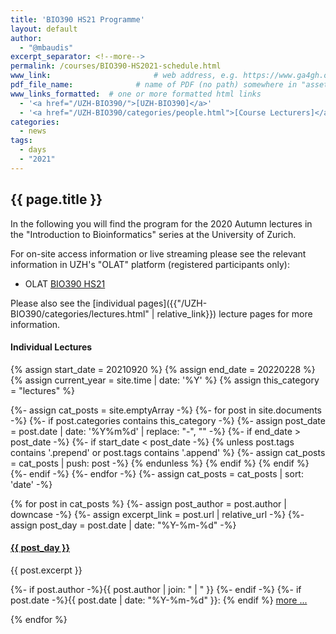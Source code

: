 ```yaml
---
title: 'BIO390 HS21 Programme'
layout: default
author:
  - "@mbaudis"
excerpt_separator: <!--more-->
permalink: /courses/BIO390-HS2021-schedule.html
www_link: 						# web address, e.g. https://www.ga4gh.org; auto-linked
pdf_file_name: 				# name of PDF (no path) somewhere in "assets"; auto-linked
www_links_formatted:  # one or more formatted html links
  - '<a href="/UZH-BIO390/">[UZH-BIO390]</a>'
  - '<a href="/UZH-BIO390/categories/people.html">[Course Lecturers]</a>'
categories:
  - news
tags:
  - days
  - "2021"
---
```


## {{ page.title }}

In the following you will find the program for
the 2020 Autumn lectures in the "Introduction to Bioinformatics"  series at the
University of Zurich.

For on-site access information or live streaming please see the relevant information
in UZH's "OLAT" platform (registered participants only):

* OLAT [BIO390 HS21](https://lms.uzh.ch/auth/RepositoryEntry/17064820858/CourseNode/85421310414617)

<!--more-->

Please also see the [individual pages]({{"/UZH-BIO390/categories/lectures.html" | relative_link}}) lecture pages for more information.

#### Individual Lectures

{% assign start_date = 20210920 %}
{% assign end_date = 20220228 %}
{% assign current_year = site.time | date: '%Y' %}
{% assign this_category = "lectures" %}

{%- assign cat_posts = site.emptyArray -%}
{%- for post in site.documents -%}
  {%- if post.categories contains this_category -%}
    {%- assign post_date = post.date | date: '%Y%m%d' | replace: "-", "" -%}
    {%- if end_date > post_date -%}
      {%- if start_date < post_date -%}
        {% unless post.tags contains '.prepend' or post.tags contains '.append' %}
          {%- assign cat_posts = cat_posts | push: post -%}
        {% endunless %}
      {% endif %}
    {% endif %}
  {%- endif -%}
{%- endfor -%}
{%- assign cat_posts = cat_posts | sort: 'date' -%}

{% for post in cat_posts %}
  {%- assign post_author = post.author | downcase -%}
  {%- assign excerpt_link = post.url | relative_url -%}
  {%- assign post_day = post.date | date: "%Y-%m-%d" -%}

<div class="excerpt">
  <h4><a href="{{ excerpt_link }}">{{ post_day }}</a></h4>

{{ post.excerpt }}

  <p class="footnote">
{%- if post.author -%}{{ post.author | join: " | " }}&nbsp;{%- endif -%}
{%- if post.date -%}{{ post.date | date: "%Y-%m-%d" }}: {% endif %}
<a href="{{ excerpt_link }}">more ...</a>
  </p>
</div>
{% endfor %}
